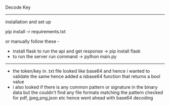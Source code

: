 Decode Key 

-------------

installation and set up

pip install -r requirements.txt 

or manually follow these -

- install flask to run the api and get response -> pip install flask
- to run the server run command -> python main.py

---------------

- the token/key in .txt file looked like base64 and hence i wanted to validate the same hence added a isbase64 function that returns a bool value
- i also looked if there is any common pattern or signature in the binary data but the couldn't find any file formats matching the pattern checked for pdf, jpeg,png,json etc hence went ahead with base64 decoding

